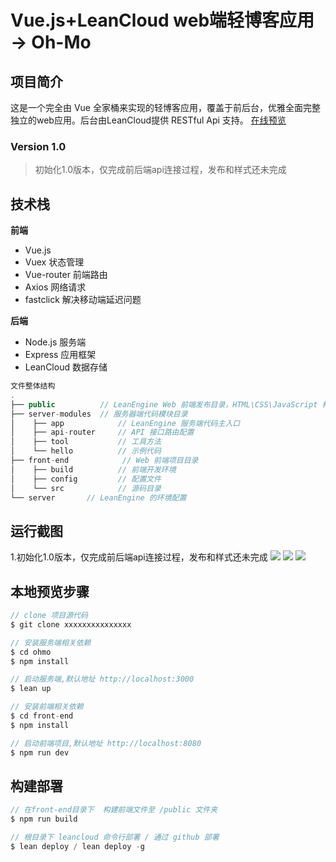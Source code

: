 # Vue.js+LeanCloud web端轻博客应用 -> Oh-Mo

## 项目简介

这是一个完全由 Vue 全家桶来实现的轻博客应用，覆盖于前后台，优雅全面完整独立的web应用。后台由LeanCloud提供 RESTful Api 支持。
[在线预览](http://nickj.leanapp.cn/)

### Version 1.0
> 初始化1.0版本，仅完成前后端api连接过程，发布和样式还未完成

## 技术栈

**前端**

* Vue.js
* Vuex 状态管理
* Vue-router 前端路由
* Axios 网络请求
* fastclick 解决移动端延迟问题

**后端**

* Node.js 服务端
* Express 应用框架
* LeanCloud 数据存储


```javascript
文件整体结构
.
├── public          // LeanEngine Web 前端发布目录，HTML\CSS\JavaScript 构建后将放置于此
├── server-modules  // 服务器端代码模块目录
│    ├── app            // LeanEngine 服务端代码主入口
│    ├── api-router     // API 接口路由配置
│    ├── tool           // 工具方法
│    └── hello          // 示例代码
├── front-end            // Web 前端项目目录
│    ├── build          // 前端开发环境
│    ├── config         // 配置文件
│    └── src            // 源码目录
└── server       // LeanEngine 的环境配置
```

## 运行截图
1.初始化1.0版本，仅完成前后端api连接过程，发布和样式还未完成
![](http://ww1.sinaimg.cn/large/0060lm7Tgy1fed31tvxlij31jc0tc40s.jpg)
![](http://ww2.sinaimg.cn/large/0060lm7Tgy1fed31tr3alj31je0pwq47.jpg)
![](http://ww3.sinaimg.cn/large/0060lm7Tgy1fed31u6pjjj31ac0nqaci.jpg)


## 本地预览步骤
```javascript
// clone 项目源代码
$ git clone xxxxxxxxxxxxxxx

// 安装服务端相关依赖
$ cd ohmo
$ npm install

// 启动服务端,默认地址 http://localhost:3000
$ lean up

// 安装前端相关依赖
$ cd front-end
$ npm install

// 启动前端项目,默认地址 http://localhost:8080
$ npm run dev
```

## 构建部署

```javascript
// 在front-end目录下  构建前端文件至 /public 文件夹
$ npm run build

// 根目录下 leancloud 命令行部署 / 通过 github 部署
$ lean deploy / lean deploy -g
```
